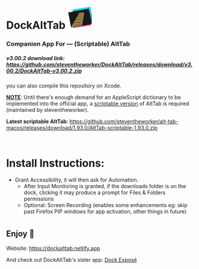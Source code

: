 # DockAltTab ![alt text](https://github.com/steventheworker/DockAltTab/blob/main/DockAltTab/Assets.xcassets/AppIcon.appiconset/icon_32x32@2x.png?raw=true)

### Companion App For — (Scriptable) AltTab

##### v3.00.2 download link: https://github.com/steventheworker/DockAltTab/releases/download/v3.00.2/DockAltTab-v3.00.2.zip

you can also compile this repository on Xcode.


[**NOTE**](): Until there's enough demand for an AppleScript dictionary to be implemented into the official app, a [scriptable version](https://github.com/steventheworker/alt-tab-macos/tree/scriptable) of AltTab is required (maintained by steventheworker).

**Latest scriptable AltTab**: https://github.com/steventheworker/alt-tab-macos/releases/download/1.93.0/AltTab-scriptable-1.93.0.zip
    
&nbsp;

# Install Instructions:

-   Grant Accessibility, it will then ask for Automation.
    -   After Input Monitoring is granted, if the downloads folder is on the dock, clicking it may produce a prompt for Files & Folders permissions
    -   Optional: Screen Recording (enables some enhancements eg: skip past Firefox PIP windows for app activation, other things in future)

#

## Enjoy 🤗

Website: https://dockalttab.netlify.app

And check out DockAltTab's sister app: [Dock Exposé](https://dockexpose.netlify.app)
